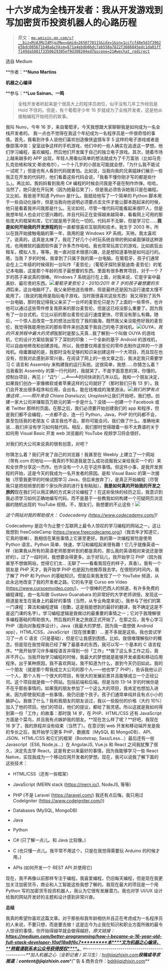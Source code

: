 # 十六岁成为全栈开发者：我从开发游戏到写加密货币投资机器人的心路历程

> 原文：[`mp.weixin.qq.com/s?__biz=MzA3MzI4MjgzMw==&mid=2650770115&idx=1&sn=1ccfcf48e5d3f3962e5bdc005671b48a&chksm=871a4ebdb06dc7ab558a7822f3686845edc1da01fff149da5881f3350629305ef9d308204ed7&scene=21#wechat_redirect`](http://mp.weixin.qq.com/s?__biz=MzA3MzI4MjgzMw==&mid=2650770115&idx=1&sn=1ccfcf48e5d3f3962e5bdc005671b48a&chksm=871a4ebdb06dc7ab558a7822f3686845edc1da01fff149da5881f3350629305ef9d308204ed7&scene=21#wechat_redirect)

选自 Medium

**作者：****Nuno Martins**

**机器之心编译**

**参与：****Luo Sainan、一鸣**

> 全栈开发者听起来是个很高大上的程序员岗位，似乎没有几年工作经验是 Hold 不住的。但是，有个葡萄牙少年 16 岁就成为了全栈开发者，这是他从接触编程开始经历的故事。

我叫 Nuno，今年 16 岁，来自葡萄牙。今天我想跟大家聊聊我是如何成为一名全栈开发者的。
我一点也不觉得在我这个年纪成为一名程序员是一件很奇怪的事情。首先，我看到许多人说他们喜欢创造像侠盗猎车手 5 这样的电子游戏或者是像部落冲突：皇室战争这样的手机游戏，他们中的一些人确实在追逐这一梦想。他们学习编程，喜欢编程，然后他们开发属于自己的独立电子游戏。其次，随着市场上越来越多的 APP 出现，年轻人用看似简单的想法就成为了千万富翁（比如马克·扎克伯格和埃文·斯皮格尔），一个十几岁的小朋友可能就会想，「为什么我不能试一试呢？」但是也有人看到代码就害怕。比如说，当我向我的兄弟姐妹们展示一些我正在开发的代码时，他们看着这些代码会说，「我看不懂你刚才写的都是些什么」。再比如，我妈妈看到我用 C# 编程的时候会问我是不是在制作炸弹。哈哈，当然了，她只是在开玩笑（因为她最后笑了），但是我必须告诉她我只是在编程。又比如，我爸爸不知道 Python 是什么。我就给他写了一个简单的 Python 脚本用于一些自动化操作，但是当我向他说明必须要点击文件才能让脚本跑起来的时候，他只是看着我并问我那是什么。无论如何，尽管一堆代码可能看起来很吓人，但是我想年轻人也会对它感兴趣的。并且代码正在变得越来越简单，看看网上可用的那些庞大的框架和库，它们就是用于简化一切的。代码并不无聊，但是学习它......**我是如何开始我的开发旅程的**我一直都很喜欢互联网和技术。我生于 2003 年，所以在我开始接触电脑的第一年，我用的是 Windows XP 系统。天呐，我太喜欢了。说真的，这真是太棒了。我花了好几个小时玩系统自带的例如桌面弹球这种游戏，也用微软的画图软件画了许多杰作哈哈。我也常常玩其它的游戏，比如疯狂出租车，模拟人生，等等。我一直对技术很感兴趣，总是想知道事物是如何运行的。嗯，当我 7 岁的时候，我拿到了只属于我的第一台电脑。在葡萄牙，孩子们通常会在上二年级的时候得到一台叫作「麦哲伦」（葡萄牙探险家斐迪南·麦哲伦）的笔记本电脑，这是那个年龄的孩子最想要的东西。里面有很多教育项目，对于一个 7 岁的孩子来说真的很棒。Windows 7 系统运行在上面，对我来说，它是宇宙中最美妙、最珍贵的东西。![](img/a47fe095cc377edc0f45c46ef5a0e14d.jpg)*葡萄牙麦哲伦 2 - 2010/2011 年 7 岁的孩子最想要的东西*后来，这台电脑坏了。我父亲把他送去维修，但是最终还是因为运行速度太慢不能用了。（我说的能用是指玩电子游戏，当时我很喜欢这些东西）我又得到了另外一台电脑，那时我记得我父亲买了一台坏的麦哲伦只是为了上面的一些零件，也许他可以通过这些零件修复我原来的那台麦哲伦。但是这已经没那么重要了。因为我有了一台台式机，它比以前的那台麦哲伦运行速度更快，尽管没有那么有趣。随后，一个惊人且改变一生的想法出现在了我的脑海，既然我父亲没能修好我的麦哲伦，我觉得我能用他买的那些零件来创造属于我自己的电子游戏机。![](img/4052448e41032a73f5708907d827845e.jpg)*OUYA，我的开发旅程中最大的灵感*我那时是那么天真...我了解到一个叫做 OUYA 的游戏机，它的设计方案给我留下了深刻的印象：一个全新的基于 Android 的游戏机，可以自由地修改和创建游戏。所以，我想要仅用麦哲伦的零件去制作这样的一个游戏机。毋庸置疑的是，我那时没有足够的知识来创建这样一个大项目，而且现在也没有，但我对此感到非常兴奋。在阅读了网上的一些文章之后，我决定我只需要学习 C 语言和 Assembly 来构建我的运行系统。这很简单，我想……你猜怎么着？当我看到 Assembly 的第一行代码时，我就哭了。不是字面意思的哭，你懂的。控制台项目，再见 (╯°Д°)╯︵┻━┻时间快进到几年以后。我和一个朋友决定，如果我们创办一家像微软或者苹果这样的公司就好了（那时我们只有 13 岁）。我们会开发出很多程序和应用，会出名，能在钱堆成的海里游泳。![](img/0746158754900fafa0f079187174cc72.jpg)*我们的梦有点像这样...——照片来自 Chiara Daneluzzi, Unsplash*让我们开始吧，我们想。创建一家大公司并赚取百万欧元的第一步是什么？没错——创建一个 Facebook 或者 Twitter 那样的页面。在那之后，我们必须要开始创建我们的 app 和程序，但是我们都不会编程，一点都不会，连一行 Python，Java，PHP 的代码都不会，甚至包括我的老朋友 C 语言我也不会。那你可能会问，我们做了什么。准确地来说....我们并没有学习如何敲代码。相反，我们那时觉得跟着一些不太靠谱的关于如何用 Visual Basic 开发 web 浏览器的 YouTube 视频学习将会很好。

对我们的大公司来说真的很有创意，对吧？

你猜怎么着？我们开发了自己的浏览器！我甚至在 Weebly 上建立了一个网站（带有.com 的地址——我真的不知道我是怎么成功说服我父亲给我买一个的）来和全世界分享这一杰作。也许没有一个人在乎这件事情。但这件小事，是我开发旅程的开始，这是今天的我成为一名开发者的原因。是和 Visual Basic 的第一次接触（尽管我更早的时候试图学习 Java，但后来放弃了），是真正开始编程（尽管我只是把视频里的那个家伙所讲的进行复制粘贴）。**我是如何真的开始我的开发之旅的**现在我们可以用正确的方式来讨论编程了！在这些愉快的经历之后，我意识到我必须学习如何正确地编写代码，而不是基于一些教我如何构建一个可疑网页浏览器的随机出现的 YouTube 视频。不，朋友们，我想要的不止这些！![](img/05888081cf2efdfc57043062257376a8.jpg)

*这个网站对我的帮助很大：* *Codecademy (https://www.codecademy.com/)!*

Codecademy 是迄今为止整个互联网上最令人惊叹的学习编程的网站之一。这让我想到 freeCodeCamp (https://www.freecodecamp.org/)（我去年才知道它，它真的很棒），我相信在某些事情上它甚至更好。我的第一次编程冒险是使用 Python 语言。Python 简单、快速，学习和编程起来很有趣！它几乎就像英语一样（如果我从所有的英语老师那里听到的都是真的，那么我的英语相对来说还是很好的）。过了一段时间，我想要会得更多。出于好玩儿，我开始学习 PHP（因为我甚至不想做网站，觉得它们太... 无聊了——看看我现在的样子，真香）。我有一个朋友是 PHP 天才，我开始学 PHP 也是因为他推荐我去学。在很短的时间内，我了解了 PHP 和 Python 的基础知识。但是后来我发现了一个 YouTube 频道，从此永远地改变了我的开发者之路。它的名字是 Curso em Vídeo (https://www.cursoemvideo.com/)，一个很棒的巴西人的频道，有许多免费的编程课程，由一名叫做 Gustavo Guanabara 的非常好的大学老师讲授。发现这一频道是发生在我身上的最好的事情（当然，从专业角度来说）。我参与了他们的第一门课程：算法和编程逻辑（抱歉，这是我能想到的最好的翻译，我不确定这是不是这门课的名字）。学习编程逻辑是我做过的最重要的事情之一；它对于我理解很多编程基础的帮助很大。然后我的开发之旅就正式开始了。在那之后，我专心学习 PHP（面向对象程序设计），Java（我最大的梦想，因为我一直想做 Android app），HTML/CSS，JavaScript（现在很重要）... 差不多就是这些。我也尝试学习了一点 C 语言（只是基础），但是它让我感到困惑。比如，我很难理解指针的概念。但是现在我觉得我已经了解了最基本的东西，我可以写一 个基本的 C 语言程序。**我开始学习许多编程语言并得到一份「工作」**做了这么多工作之后，我并不开心。当我开始学习编程的时候，我最大的梦想就是能够开发桌面和移动应用程序。出于某种原因，我不喜欢网站，我不知道为什么，直到今天仍旧如此。我的一个朋友（就是那个帮我成立大公司的那个人——他也学了 PHP），告诉我他认识一个人，那个人有一个很大的项目，有很大的发展前景并且能够成立一个正经公司。这个项目就是做一个网站。包括前端和后端。但是当你 13-14 岁的时候你是不在乎那些事情的。如果我的朋友参加了一个这么大的项目，我肯定也想加入进来。因为即使我知道一些事情，我仍旧是个孩子。孩子们通常单纯并且有点小小的嫉妒心。我做了什么？我和我朋友的朋友谈过，我以一些股份的价格（大约 10%）加入了他的项目。他们的项目，他们的提议，都给了我灵感。所以这就是我如何得到第一份「工作」的故事：那时我 14 岁，在 PHP、HTML/CSS 还有 JavaScript 方面是个菜鸟，并且我有点嫉妒我的朋友。**现在怎么样了呢？**好吧，我现在 16 岁了，我的旅程并没有结束（当然了）。在意识到 web 开发和移动端开发是我的专长之后，我开始学习更多 PHP，数据库（MySQL 和 MongoDB）、API、JSON、HTML/CSS 和它们的框架（Bootstrap, Sass/Less...）最后还有一些 Javascript（ES6, Node.js...）在 AngularJS, Vue.js 和 React 之间我犹豫了很久，决定先去学 React。这是有史以来最好的事情，因为我能够学习一些 React Native，实现我成为一个移动应用开发者的梦想。现在，我可以说我了解下面的这些技术：

*   HTML/CSS（还有一些框架）

*   JavaScript (MERN stack (https://mern.io/), NodeJS, 等等)

*   PHP (不是 Laravel (https://laravel.com/) 我还有点后悔，我只用过 CodeIgniter (https://www.codeigniter.com/))

*   Databases (MySQL, MongoDB)

*   Java

*   Python

*   C# (只了解一点儿。和 Java 比较像。)

*   C (也只懂一点儿。我平常不用这个，只是在我觉得需要玩 Arduino 的时候才用。)

*   APIs (如何开发一个 REST API 并使用它)

现在，我不再像以前那样专注于编程。我喜爱编程，仍旧每天编程，但是现在我更加关注加密货币，商业和人工智能这些我想了解的。我现在最大的项目是一个用 Python 写的加密货币投资机器人，我认为它很有发展潜力。我也对学 UI/UX 设计给我的网站开发好的主题和设计感到非常兴奋。

**总结**

我真的希望你喜欢这篇文章。对于那些和我年龄相仿并且正在考虑成为一名程序员的人来说，不要只想，而是要去做！这是迄今为止我在知识和职业方面所做的最令人惊讶的事情，你开始得越早就会做得越好。*原文链接：**https://medium.com/better-programming/how-i-became-a-16-year-old-full-stack-developer-10af18a8f6c7*********本****文为机器之心编译，**转载请联系本公众号获得授权****。**
✄------------------------------------------------**加入机器之心（全职记者 / 实习生）：hr@jiqizhixin.com****投稿或寻求报道：**content**@jiqizhixin.com****广告 & 商务合作：bd@jiqizhixin.com**